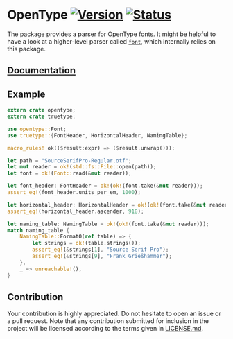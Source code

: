 # OpenType [![Version][version-img]][version-url] [![Status][status-img]][status-url]

The package provides a parser for OpenType fonts. It might be helpful to have a
look at a higher-level parser called [`font`][font], which internally relies on
this package.

## [Documentation][doc]

## Example

```rust
extern crate opentype;
extern crate truetype;

use opentype::Font;
use truetype::{FontHeader, HorizontalHeader, NamingTable};

macro_rules! ok(($result:expr) => ($result.unwrap()));

let path = "SourceSerifPro-Regular.otf";
let mut reader = ok!(std::fs::File::open(path));
let font = ok!(Font::read(&mut reader));

let font_header: FontHeader = ok!(ok!(font.take(&mut reader)));
assert_eq!(font_header.units_per_em, 1000);

let horizontal_header: HorizontalHeader = ok!(ok!(font.take(&mut reader)));
assert_eq!(horizontal_header.ascender, 918);

let naming_table: NamingTable = ok!(ok!(font.take(&mut reader)));
match naming_table {
    NamingTable::Format0(ref table) => {
        let strings = ok!(table.strings());
        assert_eq!(&strings[1], "Source Serif Pro");
        assert_eq!(&strings[9], "Frank Grießhammer");
    },
    _ => unreachable!(),
}
```

## Contribution

Your contribution is highly appreciated. Do not hesitate to open an issue or a
pull request. Note that any contribution submitted for inclusion in the project
will be licensed according to the terms given in [LICENSE.md](LICENSE.md).

[font]: https://github.com/bodoni/font

[doc]: https://bodoni.github.io/opentype
[status-img]: https://travis-ci.org/bodoni/opentype.svg?branch=master
[status-url]: https://travis-ci.org/bodoni/opentype
[version-img]: https://img.shields.io/crates/v/opentype.svg
[version-url]: https://crates.io/crates/opentype
